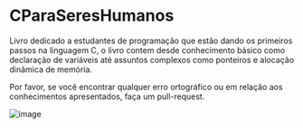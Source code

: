 # CParaSeresHumanos

Livro dedicado a estudantes de programação que estão dando os primeiros passos na linguagem C, o livro contem desde conhecimento básico como declaração de variáveis até assuntos complexos como ponteiros e alocação dinâmica de memória.

Por favor, se você encontrar qualquer erro ortográfico ou em relação aos conhecimentos apresentados, faça um pull-request.

![image](https://user-images.githubusercontent.com/39075126/210688632-0dc11300-a24b-4a57-91ab-aa3e67e4e29e.png)
